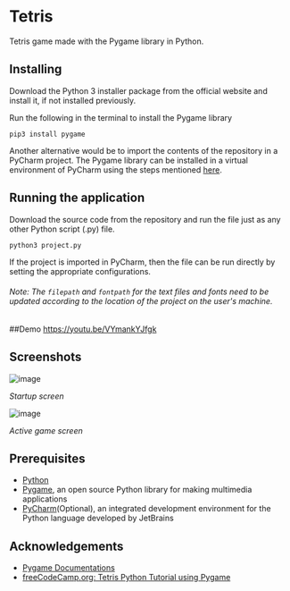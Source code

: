 # Tetris
Tetris game made with the Pygame library in Python.


## Installing
Download the Python 3 installer package from the official website and install it, if not installed previously.

Run the following in the terminal to install the Pygame library
```
pip3 install pygame
```
Another alternative would be to import the contents of the repository in a PyCharm project.
The Pygame library can be installed in a virtual environment of PyCharm using the steps mentioned [here](https://www.jetbrains.com/help/pycharm/installing-uninstalling-and-upgrading-packages.html).


## Running the application
Download the source code from the repository and run the file just as any other Python script (.py) file.
```
python3 project.py
```

If the project is imported in PyCharm, then the file can be run directly by setting the appropriate configurations.

###### Note: The ```filepath``` and ```fontpath``` for the text files and fonts need to be updated according to the location of the project on the user's machine.

##Demo
https://youtu.be/VYmankYJfgk

## Screenshots

![image](https://github.com/user-attachments/assets/4bc0b65e-1a5e-416d-be93-cd5749676349)

*Startup screen*

![image](https://github.com/user-attachments/assets/72d7da25-3d25-4e05-a27d-1fcef661f775)

*Active game screen*


## Prerequisites
* [Python](https://www.python.org)
* [Pygame](https://www.pygame.org/wiki/GettingStarted), an open source Python library for making multimedia applications
* [PyCharm](https://www.jetbrains.com/pycharm/)(Optional), an integrated development environment for the Python language developed by JetBrains


## Acknowledgements
* [Pygame Documentations](https://www.pygame.org/docs/)
* [freeCodeCamp.org: Tetris Python Tutorial using Pygame](https://www.freecodecamp.org/news/beaucarnes/tetris-python-tutorial-pygame--t3tR1spY6)
